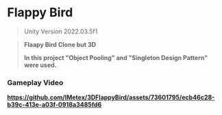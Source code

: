 # Flappy Bird

> Unity Version 2022.03.5f1

> <b> Flaapy Bird Clone but 3D
> 
> In this project "Object Pooling" and "Singleton Design Pattern" were used.

### Gameplay Video

https://github.com/IMetex/3DFlappyBird/assets/73601795/ecb46c28-b39c-413e-a03f-0918a3485fd6


